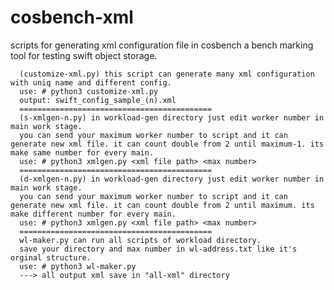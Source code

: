 # cosbench-xml
scripts for generating xml configuration file in cosbench a bench marking tool for testing swift object storage.

      (customize-xml.py) this script can generate many xml configuration with uniq name and different config.
      use: # python3 customize-xml.py
      output: swift_config_sample_(n).xml
      ===========================================
      (s-xmlgen-n.py) in workload-gen directory just edit worker number in main work stage.
      you can send your maximum worker number to script and it can generate new xml file. it can count double from 2 until maximum-1. its make same number for every main.
      use: # python3 xmlgen.py <xml file path> <max number>
      ===========================================
      (d-xmlgen-n.py) in workload-gen directory just edit worker number in main work stage.
      you can send your maximum worker number to script and it can generate new xml file. it can count double from 2 until maximum. its make different number for every main. 
      use: # python3 xmlgen.py <xml file path> <max number>
      ===========================================
      wl-maker.py can run all scripts of workload directory. 
      save your directory and max number in wl-address.txt like it's orginal structure.
      use: # python3 wl-maker.py 
      ---> all output xml save in "all-xml" directory
